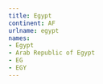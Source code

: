 ```yaml
---
title: Egypt
continent: AF
urlname: egypt
names:
- Egypt
- Arab Republic of Egypt
- EG
- EGY
---
```


